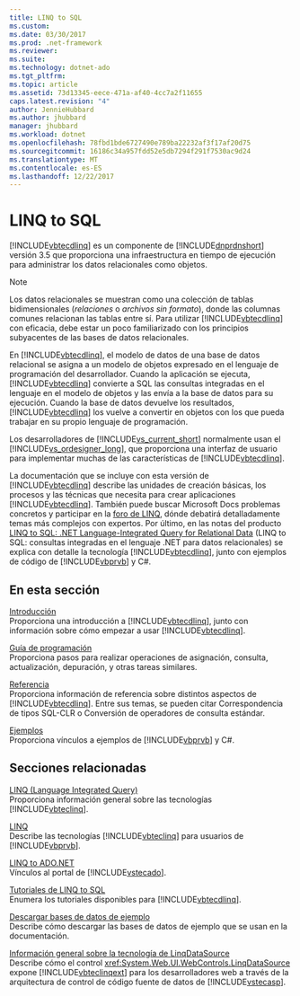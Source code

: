 ```yaml
---
title: LINQ to SQL
ms.custom: 
ms.date: 03/30/2017
ms.prod: .net-framework
ms.reviewer: 
ms.suite: 
ms.technology: dotnet-ado
ms.tgt_pltfrm: 
ms.topic: article
ms.assetid: 73d13345-eece-471a-af40-4cc7a2f11655
caps.latest.revision: "4"
author: JennieHubbard
ms.author: jhubbard
manager: jhubbard
ms.workload: dotnet
ms.openlocfilehash: 78fbd1bde6727490e789ba22232af3f17af20d75
ms.sourcegitcommit: 16186c34a957fdd52e5db7294f291f7530ac9d24
ms.translationtype: MT
ms.contentlocale: es-ES
ms.lasthandoff: 12/22/2017
---
```

# <a name="linq-to-sql"></a>LINQ to SQL
[!INCLUDE[vbtecdlinq](../../../../../../includes/vbtecdlinq-md.md)] es un componente de [!INCLUDE[dnprdnshort](../../../../../../includes/dnprdnshort-md.md)] versión 3.5 que proporciona una infraestructura en tiempo de ejecución para administrar los datos relacionales como objetos.  
  
> [!NOTE]
>  Los datos relacionales se muestran como una colección de tablas bidimensionales (*relaciones* o *archivos sin formato*), donde las columnas comunes relacionan las tablas entre sí. Para utilizar [!INCLUDE[vbtecdlinq](../../../../../../includes/vbtecdlinq-md.md)] con eficacia, debe estar un poco familiarizado con los principios subyacentes de las bases de datos relacionales.  
  
 En [!INCLUDE[vbtecdlinq](../../../../../../includes/vbtecdlinq-md.md)], el modelo de datos de una base de datos relacional se asigna a un modelo de objetos expresado en el lenguaje de programación del desarrollador. Cuando la aplicación se ejecuta, [!INCLUDE[vbtecdlinq](../../../../../../includes/vbtecdlinq-md.md)] convierte a SQL las consultas integradas en el lenguaje en el modelo de objetos y las envía a la base de datos para su ejecución. Cuando la base de datos devuelve los resultados, [!INCLUDE[vbtecdlinq](../../../../../../includes/vbtecdlinq-md.md)] los vuelve a convertir en objetos con los que pueda trabajar en su propio lenguaje de programación.  
  
 Los desarrolladores de [!INCLUDE[vs_current_short](../../../../../../includes/vs-current-short-md.md)] normalmente usan el [!INCLUDE[vs_ordesigner_long](../../../../../../includes/vs-ordesigner-long-md.md)], que proporciona una interfaz de usuario para implementar muchas de las características de [!INCLUDE[vbtecdlinq](../../../../../../includes/vbtecdlinq-md.md)].  
  
 La documentación que se incluye con esta versión de [!INCLUDE[vbtecdlinq](../../../../../../includes/vbtecdlinq-md.md)] describe las unidades de creación básicas, los procesos y las técnicas que necesita para crear aplicaciones [!INCLUDE[vbtecdlinq](../../../../../../includes/vbtecdlinq-md.md)]. También puede buscar Microsoft Docs problemas concretos y participar en la [foro de LINQ](http://go.microsoft.com/fwlink/?LinkId=76488), dónde debatirá detalladamente temas más complejos con expertos. Por último, en las notas del producto [LINQ to SQL: .NET Language-Integrated Query for Relational Data](http://go.microsoft.com/fwlink/?LinkId=93205) (LINQ to SQL: consultas integradas en el lenguaje .NET para datos relacionales) se explica con detalle la tecnología [!INCLUDE[vbtecdlinq](../../../../../../includes/vbtecdlinq-md.md)], junto con ejemplos de código de [!INCLUDE[vbprvb](../../../../../../includes/vbprvb-md.md)] y C#.  
  
## <a name="in-this-section"></a>En esta sección  
 [Introducción](../../../../../../docs/framework/data/adonet/sql/linq/getting-started.md)  
 Proporciona una introducción a [!INCLUDE[vbtecdlinq](../../../../../../includes/vbtecdlinq-md.md)], junto con información sobre cómo empezar a usar [!INCLUDE[vbtecdlinq](../../../../../../includes/vbtecdlinq-md.md)].  
  
 [Guía de programación](../../../../../../docs/framework/data/adonet/sql/linq/programming-guide.md)  
 Proporciona pasos para realizar operaciones de asignación, consulta, actualización, depuración, y otras tareas similares.  
  
 [Referencia](../../../../../../docs/framework/data/adonet/sql/linq/reference.md)  
 Proporciona información de referencia sobre distintos aspectos de [!INCLUDE[vbtecdlinq](../../../../../../includes/vbtecdlinq-md.md)]. Entre sus temas, se pueden citar Correspondencia de tipos SQL-CLR o Conversión de operadores de consulta estándar.  
  
 [Ejemplos](../../../../../../docs/framework/data/adonet/sql/linq/samples.md)  
 Proporciona vínculos a ejemplos de [!INCLUDE[vbprvb](../../../../../../includes/vbprvb-md.md)] y C#.  
  
## <a name="related-sections"></a>Secciones relacionadas  
 [LINQ (Language Integrated Query)](http://msdn.microsoft.com/library/a73c4aec-5d15-4e98-b962-1274021ea93d)  
 Proporciona información general sobre las tecnologías [!INCLUDE[vbteclinq](../../../../../../includes/vbteclinq-md.md)].  
  
 [LINQ](../../../../../visual-basic/programming-guide/language-features/linq/index.md)  
 Describe las tecnologías [!INCLUDE[vbteclinq](../../../../../../includes/vbteclinq-md.md)] para usuarios de [!INCLUDE[vbprvb](../../../../../../includes/vbprvb-md.md)].  
  
 [LINQ to ADO.NET](http://msdn.microsoft.com/en-us/be3297b9-1b54-4d4c-82a8-add0d79c2006)  
 Vínculos al portal de [!INCLUDE[vstecado](../../../../../../includes/vstecado-md.md)].  
  
 [Tutoriales de LINQ to SQL](http://msdn.microsoft.com/en-us/308e66ac-f704-4e00-9b4e-7af0045a2374)  
 Enumera los tutoriales disponibles para [!INCLUDE[vbtecdlinq](../../../../../../includes/vbtecdlinq-md.md)].  
  
 [Descargar bases de datos de ejemplo](../../../../../../docs/framework/data/adonet/sql/linq/downloading-sample-databases.md)  
 Describe cómo descargar las bases de datos de ejemplo que se usan en la documentación.  
  
 [Información general sobre la tecnología de LinqDataSource](http://msdn.microsoft.com/en-us/104cfc3f-7385-47d3-8a51-830dfa791136)  
 Describe cómo el control <xref:System.Web.UI.WebControls.LinqDataSource> expone [!INCLUDE[vbteclinqext](../../../../../../includes/vbteclinqext-md.md)] para los desarrolladores web a través de la arquitectura de control de código fuente de datos de [!INCLUDE[vstecasp](../../../../../../includes/vstecasp-md.md)].
